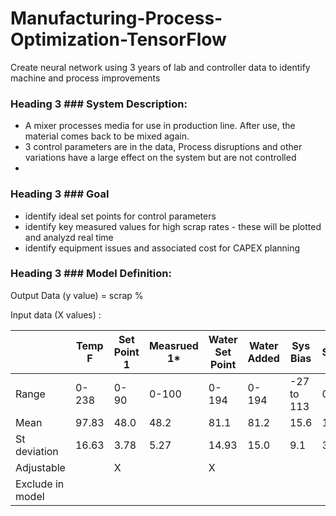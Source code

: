 # Manufacturing-Process-Optimization-TensorFlow
Create neural network using 3 years of lab and controller data to identify machine and process improvements

### Heading 3 ### System Description:
* A mixer processes media for use in production line. After use, the material comes back to be mixed again. 
* 3 control parameters are in the data, Process disruptions and other variations have a large effect on the system but are not controlled
*  

### Heading 3 ### Goal
* identify ideal set points for control parameters
* identify key measured values for high scrap rates - these will be plotted and analyzd real time
* identify equipment issues and associated cost for CAPEX planning

### Heading 3 ### Model Definition: 
Output Data (y value) = scrap %

Input data (X values) :

|                  |Temp F|Set Point 1|Measrued 1*|Water Set Point|Water Added|Sys Bias  |Strength*|Moisture*|Addition 2|Calculated|Batch Weight|Mixer Amps|
|----------------- |------|-----------|---------- |---------------|-----------|----------|-------- | ------- | -------- | -------  | ---------- | -------- |
|Range             |0-238 | 0-90      |0-100      |0-194          | 0-194     |-27 to 113| 0-438   | 0-650   | 0-422    | 0-1260   | 2500-3500  | 0-354    |
|Mean              |97.83 | 48.0      |48.2       |81.1           | 81.2      |15.6      | 197     | 316     | 179      | 620      | 2650       | 151      |
|St deviation      |16.63 | 3.78      |5.27       |14.93          | 15.0      |9.1       | 30.8    | 30      | 62.05    | 57.4     | 230        | 18       |
|Adjustable        |      | X         |           |X              |           |          |         |         | X        |          | X          |          |
|Exclude in model  |      |           |           |               |           |          |         |         |          |          |            |          |
